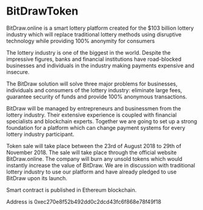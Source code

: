 # BitDrawToken

BitDraw.online is a smart lottery platform created for the $103 billion lottery industry which will replace traditional lottery methods using disruptive technology while providing 100% anonymity for consumers

The lottery industry is one of the biggest in the world. Despite the impressive figures, banks and financial institutions have road-blocked businesses and individuals in the industry making payments expensive and insecure.

The BitDraw solution will solve three major problems for businesses, individuals and consumers of the lottery industry: eliminate large fees, guarantee security of funds and provide 100% anonymous transactions.

BitDraw will be managed by entrepreneurs and businessmen from the lottery industry. Their extensive experience is coupled with financial specialists and blockchain experts. Together we are going to set up a strong foundation for a platform which can change payment systems for every lottery industry participant.

Token sale will take place between the 23rd of August 2018 to 29th of November 2018. The sale will take place through the official website BitDraw.online. The company will burn any unsold tokens which would instantly increase the value of BitDraw. We are in discussion with traditional lottery industry to use our platform and have already pledged to use BitDraw upon its launch.

Smart contract is published in Ethereum blockchain.

Address is 0xec270e8f52b492dd0c2dcd43fc6f868e78f49f18
